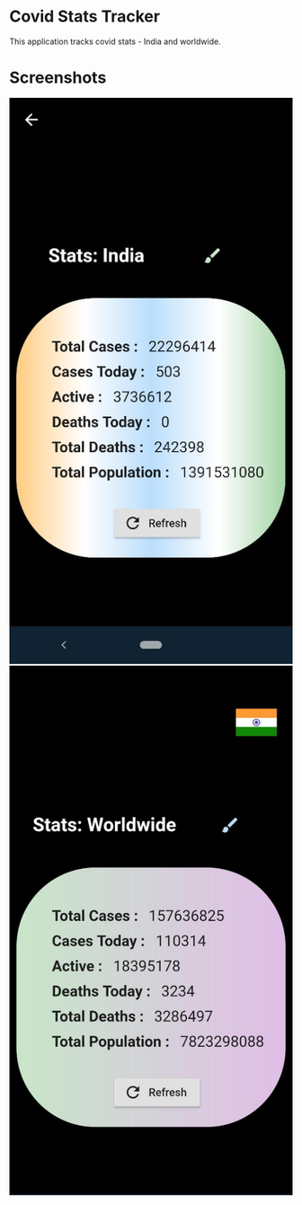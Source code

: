 # Covid Stats Tracker
This application tracks covid stats - India and worldwide.<br />


# Screenshots <br />
![Screenshot 1](https://github.com/codedog001/covid_stats_tracker_flutter/blob/main/screenshots/Image2.jpeg?raw=true) <br />
![Screenshot 2](https://github.com/codedog001/covid_stats_tracker_flutter/blob/main/screenshots/Image1.jpeg?raw=true)

